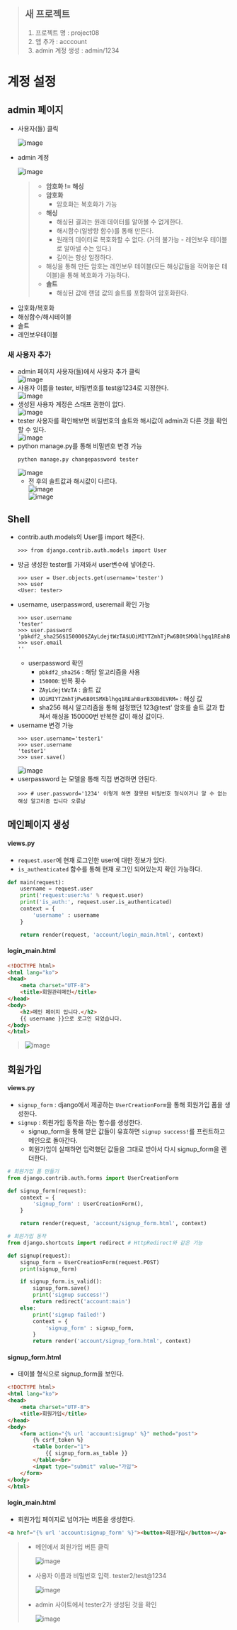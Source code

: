 > ## 새 프로젝트
> 1. 프로젝트 명 : project08
> 2. 앱 추가 : acccount
> 3. admin 계정 생성 : admin/1234

# 계정 설정
## admin 페이지
* 사용자(들) 클릭  
  
  ![image](https://user-images.githubusercontent.com/79209568/120264030-e1623900-c2d7-11eb-9d88-16ce1a51a8b1.png)
* admin 계정  
  
  ![image](https://user-images.githubusercontent.com/79209568/120264054-f048eb80-c2d7-11eb-89b9-0c85d592544c.png)

  > * **암호화 != 해싱**
  > * **암호화**
  >   - 암호화는 복호화가 가능
  > * **해싱**
  >   - 해싱된 결과는 원래 데이터를 알아볼 수 없게한다.
  >   - 해시함수(일방향 함수)를 통해 만든다. 
  >   - 원래의 데이터로 복호화할 수 없다. (거의 불가능 - 레인보우 테이블로 알아낼 수는 있다.)
  >   - 길이는 항상 일정하다.
  > * 해싱을 통해 만든 암호는 레인보우 테이블(모든 해싱값들을 적어놓은 테이블)을 통해 복호화가 가능하다.
  > * **솔트**
  >   - 해싱된 값에 랜덤 값의 솔트를 포함하여 암호화한다. 
- 암호화/복호화
- 해싱함수/해시테이블
- 솔트
- 레인보우테이블

### 새 사용자 추가
* admin 페이지 사용자(들)에서 사용자 추가 클릭  
  ![image](https://user-images.githubusercontent.com/79209568/120266045-16708a80-c2dc-11eb-9f08-08d98302edaa.png)
* 사용자 이름을 tester, 비밀번호를 test@1234로 지정한다.  
  ![image](https://user-images.githubusercontent.com/79209568/120266465-ec6b9800-c2dc-11eb-88ae-2fa03c45a0d3.png)
* 생성된 사용자 계정은 스태프 권한이 없다.  
  ![image](https://user-images.githubusercontent.com/79209568/120266491-fa211d80-c2dc-11eb-954d-6ca1dcf60b9c.png)
* tester 사용자를 확인해보면 비밀번호의 솔트와 해시값이 admin과 다른 것을 확인할 수 있다.  
  ![image](https://user-images.githubusercontent.com/79209568/120266518-0efdb100-c2dd-11eb-88fd-50b061a3f5b6.png)
* python manage.py를 통해 비밀번호 변경 가능
  ```
  python manage.py changepassword tester
  ```
  ![image](https://user-images.githubusercontent.com/79209568/120267071-2e490e00-c2de-11eb-8236-72e88740fd6c.png)
  * 전 후의 솔트값과 해시값이 다르다.  
    ![image](https://user-images.githubusercontent.com/79209568/120268189-589bcb00-c2e0-11eb-9948-92fafbe83960.png)  
    ![image](https://user-images.githubusercontent.com/79209568/120268196-5c2f5200-c2e0-11eb-8dd1-d1f23320df04.png)


    

## Shell
* contrib.auth.models의 User를 import 해준다.
  ```
  >>> from django.contrib.auth.models import User
  ```
* 방금 생성한 tester를 가져와서 user변수에 넣어준다.
  ```
  >>> user = User.objects.get(username='tester') 
  >>> user
  <User: tester>
  ```
* username, userpassword, useremail 확인 가능
  ```
  >>> user.username
  'tester'
  >>> user.password
  'pbkdf2_sha256$150000$ZAyLdejtWzTA$UOiMIYTZmhTjPw6B0tSMXblhgq1REahBurB3OBdEVRM='
  >>> user.email
  ''
  ```
  * userpassword 확인
    * `pbkdf2_sha256` : 해당 알고리즘을 사용
    * `150000`: 반복 횟수
    * `ZAyLdejtWzTA` : 솔트 값
    * `UOiMIYTZmhTjPw6B0tSMXblhgq1REahBurB3OBdEVRM=` : 해싱 값
    * sha256 해시 알고리즘을 통해 설정했던 123@test' 암호를 솔트 값과 합쳐서 해싱을 150000번 반복한 값이 해싱 값이다. 
* username 변경 가능
  ```
  >>> user.username='tester1'
  >>> user.username
  'tester1'
  >>> user.save()
  ```  
  ![image](https://user-images.githubusercontent.com/79209568/120267539-1aea7280-c2df-11eb-9d3e-9d9509e04f3d.png)
* userpassword 는 모델을 통해 직접 변경하면 안된다.
  ```
  >>> # user.password='1234' 이렇게 하면 잘못된 비밀번호 형식이거나 알 수 없는 해싱 알고리즘 입니다 오류남
  ```

## 메인페이지 생성
#### views.py
* `request.user`에 현재 로그인한 user에 대한 정보가 있다.
* `is_authenticated` 함수를 통해 현재 로그인 되어있는지 확인 가능하다.
```python
def main(request):
    username = request.user
    print('request:user:%s' % request.user)
    print('is_auth:', request.user.is_authenticated)
    context = {
        'username' : username
    }

    return render(request, 'account/login_main.html', context)
```

#### login_main.html
```html
<!DOCTYPE html>
<html lang="ko">
<head>
    <meta charset="UTF-8">
    <title>회원관리메인</title>
</head>
<body>
    <h2>메인 페이지 입니다.</h2>
    {{ username }}으로 로그인 되었습니다.
</body>
</html>
```

> ![image](https://user-images.githubusercontent.com/79209568/120268509-e8da1000-c2e0-11eb-918a-960a3981a726.png)

## 회원가입
#### views.py
* `signup_form` : django에서 제공하는 `UserCreationForm`을 통해 회원가입 폼을 생성한다.
* `signup` : 회원가입 동작을 하는 함수를 생성한다.
  * signup_form을 통해 받은 값들이 유효하면 `signup success!`를 프린트하고 메인으로 돌아간다.
  * 회원가입이 실패하면 입력했던 값들을 그대로 받아서 다시 signup_form을 렌더한다.
```python
# 회원가입 폼 만들기
from django.contrib.auth.forms import UserCreationForm

def signup_form(request):
    context = {
        'signup_form' : UserCreationForm(),
    }

    return render(request, 'account/signup_form.html', context)

# 회원가입 동작
from django.shortcuts import redirect # HttpRedirect와 같은 기능

def signup(request):
    signup_form = UserCreationForm(request.POST)
    print(signup_form)

    if signup_form.is_valid():
        signup_form.save()
        print('signup success!')
        return redirect('account:main')
    else:
        print('signup failed!')
        context = {
            'signup_form' : signup_form,
        }
        return render('account/signup_form.html', context)
```
#### signup_form.html
* 테이블 형식으로 signup_form을 보인다.
```html
<!DOCTYPE html>
<html lang="ko">
<head>
    <meta charset="UTF-8">
    <title>회원가입</title>
</head>
<body>
    <form action="{% url 'account:signup' %}" method="post">
        {% csrf_token %}
        <table border="1">
            {{ signup_form.as_table }}
        </table><br>
        <input type="submit" value="가입">
    </form>
</body>
</html>
```
#### login_main.html
* 회원가입 페이지로 넘어가는 버튼을 생성한다.
```html
<a href="{% url 'account:signup_form' %}"><button>회원가입</button></a>
```
> * 메인에서 회원가입 버튼 클릭
>   
>   ![image](https://user-images.githubusercontent.com/79209568/120270072-ecbb6180-c2e3-11eb-8858-9393f081ce32.png)
> * 사용자 이름과 비밀번호 입력. tester2/test@1234
>   
>   ![image](https://user-images.githubusercontent.com/79209568/120270131-0492e580-c2e4-11eb-9063-75ea57d50d6a.png)
> * admin 사이트에서 tester2가 생성된 것을 확인
>   
>   ![image](https://user-images.githubusercontent.com/79209568/120270171-17a5b580-c2e4-11eb-9ede-729df1e0ee81.png)

